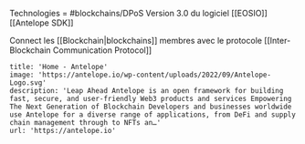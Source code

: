 Technologies = #blockchains/DPoS
Version 3.0 du logiciel [[EOSIO]]
[[Antelope SDK]]

Connect les [[Blockchain|blockchains]] membres avec le protocole [[Inter-Blockchain Communication Protocol]]

```embed
title: 'Home - Antelope'
image: 'https://antelope.io/wp-content/uploads/2022/09/Antelope-Logo.svg'
description: 'Leap Ahead Antelope is an open framework for building fast, secure, and user-friendly Web3 products and services Empowering The Next Generation of Blockchain Developers and businesses worldwide use Antelope for a diverse range of applications, from DeFi and supply chain management through to NFTs an…'
url: 'https://antelope.io'
```
